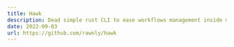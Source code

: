 ```yaml
---
title: Hawk
description: Dead simple rust CLI to ease workflows management inside monorepos.
date: 2022-09-03
url: https://github.com/rawnly/hawk
---
```

